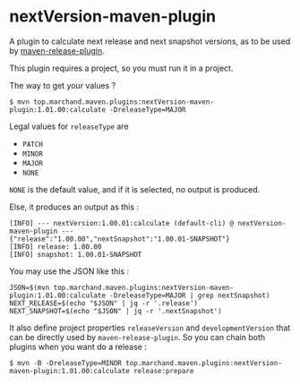 # nextVersion-maven-plugin

A plugin to calculate next release and next snapshot versions, as to be used by
[maven-release-plugin](https://maven.apache.org/maven-release/maven-release-plugin/).

This plugin requires a project, so you must run it in a project.

The way to get your values ?
```shell
$ mvn top.marchand.maven.plugins:nextVersion-maven-plugin:1.01.00:calculate -DreleaseType=MAJOR
```

Legal values for `releaseType` are
- `PATCH`
- `MINOR`
- `MAJOR`
- `NONE`

`NONE` is the default value, and if it is selected, no output
is produced.

Else, it produces an output as this :
```
[INFO] --- nextVersion:1.00.01:calculate (default-cli) @ nextVersion-maven-plugin ---
{"release":"1.00.00","nextSnapshot":"1.00.01-SNAPSHOT"}
[INFO] release: 1.00.00
[INFO] snapshot: 1.00.01-SNAPSHOT
```

You may use the JSON like this :
```shell
JSON=$(mvn top.marchand.maven.plugins:nextVersion-maven-plugin:1.01.00:calculate -DreleaseType=MAJOR | grep nextSnapshot)
NEXT_RELEASE=$(echo "$JSON" | jq -r '.release')
NEXT_SNAPSHOT=$(echo "$JSON" | jq -r '.nextSnapshot')
```

It also define project properties `releaseVersion` and `developmentVersion` that can
be directly used by `maven-release-plugin`. So you can chain both plugins when you want do a release :

```shell
$ mvn -B -DreleaseType=MINOR top.marchand.maven.plugins:nextVersion-maven-plugin:1.01.00:calculate release:prepare
```
